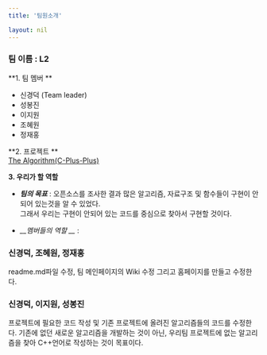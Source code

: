 ```yaml
---
title: '팀원소개'

layout: nil
---
```


### 팀 이름 : L2

**1. 팀 멤버 **
   - 신경덕 (Team leader)  
   - 성봉진 
   - 이지원
   - 조혜원
   - 정재홍

**2. 프로젝트 ** <br>
      [The Algorithm(C-Plus-Plus)](https://github.com/TheAlgorithms/C-Plus-Plus)
    
**3. 우리가 할 역할** <br>
- *__팀의 목표__* : 오픈소스를 조사한 결과 많은 알고리즘, 자료구조 및 함수들이 구현이 안되어 있는것을 알 수 있었다. <br>
그래서 우리는 구현이 안되어 있는 코드를 중심으로 찾아서 구현할 것이다.

- *__멤버들의 역할 __* : <br>
### 신경덕, 조혜원, 정재홍 <br>
readme.md파일 수정, 팀 메인페이지의 Wiki 수정 그리고 홈페이지를 만들고 수정한다. <br>

### 신경덕, 이지원, 성봉진 <br>
프로젝트에 필요한 코드 작성 및 기존 프로젝트에 올려진 알고리즘들의 코드를 수정한다. 기존에 없던 새로운 알고리즘을 개발하는 것이 아닌, 우리팀 프로젝트에 없는 알고리즘을 찾아 C++언어로 작성하는 것이 목표이다.

